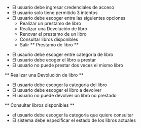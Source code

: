 * El usuario debe ingresar credenciales de acceso
* El usuario solo tiene permitido 3 intentos
* El usuario debe escoger entre las siguientes opciones
  - Realizar un prestamo de libro
  - Realizar una Devolución de libro
  - Renovar el prestamo de un libro
  - Consultar libros disponibles
  - Salir
** Prestamo de libro **
- El usaurio debe escoger entre categoria de libro
- El usuario debe ecoger el libro a prestar
- El usuario no puede prestar dos veces el mismo libro

** Realizar una Devolución de libro **
- El usuario debe escoger la categoria del libro
- El usuario debe escoger el libro a devolver
- El usuario no puede devolver un libro no prestado

** Consultar libros disponibles **
- el usuario debe escoger la categoria que quiere consultar
- El sistema debe especificar el estado de los libros actuales